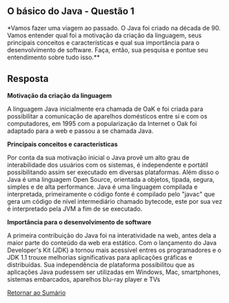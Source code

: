 <h2>O básico do Java - Questão 1</h2>
*Vamos fazer uma viagem ao passado. O Java foi criado na década de 90. Vamos entender qual foi a motivação da criação da linguagem, seus principais conceitos e características e qual sua importância para o desenvolvimento de software. Faça, então, sua pesquisa e pontue seu entendimento sobre tudo isso.**

<h2>Resposta</h2>

**Motivação da criação da linguagem**

A linguagem Java inicialmente era chamada de OaK e foi criada para possibilitar a
comunicação de aparelhos domésticos entre si e com os computadores, em 1995 com a
popularização da Internet o Oak foi adaptado para a web e passou a se chamada Java.

**Principais conceitos e características**

Por conta da sua motivação inicial o Java provê um alto grau de interabilidade
dos usuários com os sistemas, é independente e portátil possibilitando assim ser
executado em diversas plataformas. Além disso o Java é uma linguagem Open Source,
orientada a objetos, tipada, segura, simples e de alta performance. Java é uma 
linguagem compilada e interpretada, primeiramente o código fonte é compilado pelo 
"javac" que gera um código de nível intermediário chamado bytecode, este por sua 
vez é interpretado pela JVM a fim de se executado.

**Importância para o desenvolvimento de software**

A primeira contribuição do Java foi na interatividade na web, antes dela a maior
parte do conteúdo da web era estático. Com o lançamento do Java Developer's Kit
(JDK) a tornou mais acessível entres os programadores e o JDK 1.1 trouxe melhorias
significativas para aplicações gráficas e distribuídas. Sua independência de
plataforma possibilitou que as aplicações Java pudessem ser utilizadas em Windows,
Mac, smartphones, sistemas embarcados, aparelhos blu-ray player e TVs


[Retornar ao Sumário](../../../../../../../README.md)